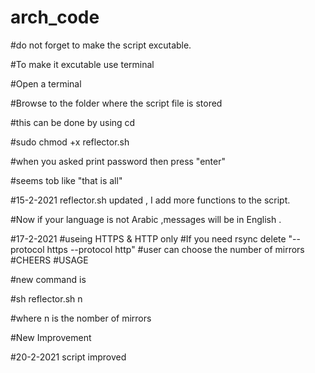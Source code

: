 # arch_code

#do not forget to make the script excutable.

#To make it excutable use terminal

#Open a terminal

#Browse to the folder where the script file is stored

#this can be done by using cd 

 
#sudo chmod +x reflector.sh

#when you asked print password then press "enter"

#seems tob like "that is all" 

#15-2-2021 reflector.sh updated , I add more functions to the script.

#Now if your language is not Arabic ,messages will be in English .

#17-2-2021
#useing HTTPS & HTTP only
#If you need rsync delete "--protocol https --protocol http"
#user can choose the number of mirrors
#CHEERS
#USAGE

#new command is

#sh reflector.sh n 

#where n is the nomber of mirrors

#New Improvement

#20-2-2021 script improved




